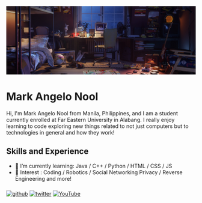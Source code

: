 <img src="https://github.com/NoolAngelo/NoolAngelo/blob/main/Banner.jpg" width="900"/>

# Mark Angelo Nool
Hi, I'm Mark Angelo Nool from Manila, Philippines, and I am a student currently enrolled at Far Eastern University in Alabang. I really enjoy learning to code exploring new things related to not just computers but to technologies in general and how they work!

## Skills and Experience

- 📖 I’m currently learning: Java / C++ / Python / HTML / CSS / JS
- 🤔 Interest : Coding / Robotics /  Social Networking Privacy / Reverse Engineering and more!

###
[<img src='https://cdn.jsdelivr.net/npm/simple-icons@3.0.1/icons/github.svg' alt='github' height='40'>](https://github.com/NoolAngelo)  [<img src='https://cdn.jsdelivr.net/npm/simple-icons@3.0.1/icons/twitter.svg' alt='twitter' height='40'>](https://twitter.com/@NoolAngelo)  [<img src='https://cdn.jsdelivr.net/npm/simple-icons@3.0.1/icons/youtube.svg' alt='YouTube' height='40'>](http://www.youtube.com/@setsunaPH) 
